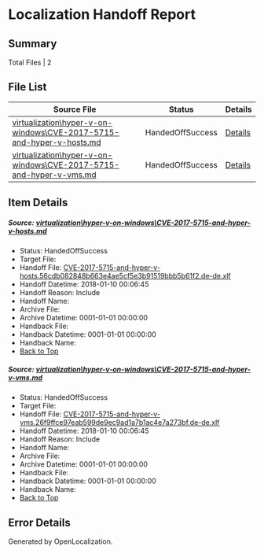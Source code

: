 # <a name='report-top'></a> Localization Handoff Report

## Summary
 Total Files | 2

## File List
 Source File | Status | Details 
 ----------- | ------ | ------- 
 [virtualization\hyper-v-on-windows\CVE-2017-5715-and-hyper-v-hosts.md](https://github.com/Microsoft/Virtualization-Documentation-Private/blob/5b8454636dbf5eac72448f98a22217b235c33442/virtualization/hyper-v-on-windows/CVE-2017-5715-and-hyper-v-hosts.md) | HandedOffSuccess | [Details](#ab87a1ad06c705def2201e445d21ecc94908bd25117)
 [virtualization\hyper-v-on-windows\CVE-2017-5715-and-hyper-v-vms.md](https://github.com/Microsoft/Virtualization-Documentation-Private/blob/5b8454636dbf5eac72448f98a22217b235c33442/virtualization/hyper-v-on-windows/CVE-2017-5715-and-hyper-v-vms.md) | HandedOffSuccess | [Details](#a0de6554d434aa9bf51dc274b052986011cbf405118)

## Item Details
##### <a name='ab87a1ad06c705def2201e445d21ecc94908bd25117'></a> Source: [virtualization\hyper-v-on-windows\CVE-2017-5715-and-hyper-v-hosts.md](https://github.com/Microsoft/Virtualization-Documentation-Private/blob/5b8454636dbf5eac72448f98a22217b235c33442/virtualization/hyper-v-on-windows/CVE-2017-5715-and-hyper-v-hosts.md)
* Status: HandedOffSuccess
* Target File: 
* Handoff File: [CVE-2017-5715-and-hyper-v-hosts.56cdb082848b663e4ae5cf5e3b91519bbb5b61f2.de-de.xlf](https://github.com/MicrosoftDocs/Virtualization-Documentation-Private.handoff/blob/84035be7beb30d53a08a887088af65b20d8a270d/ol-handoff/MicrosoftDocs/Virtualization-Documentation-Private.de-de/live/CVE-2017-5715-and-hyper-v-hosts.56cdb082848b663e4ae5cf5e3b91519bbb5b61f2.de-de.xlf)
* Handoff Datetime: 2018-01-10 00:06:45
* Handoff Reason: Include
* Handoff Name: 
* Archive File: 
* Archive Datetime: 0001-01-01 00:00:00
* Handback File: 
* Handback Datetime: 0001-01-01 00:00:00
* Handback Name: 
* [Back to Top](#report-top)

##### <a name='a0de6554d434aa9bf51dc274b052986011cbf405118'></a> Source: [virtualization\hyper-v-on-windows\CVE-2017-5715-and-hyper-v-vms.md](https://github.com/Microsoft/Virtualization-Documentation-Private/blob/5b8454636dbf5eac72448f98a22217b235c33442/virtualization/hyper-v-on-windows/CVE-2017-5715-and-hyper-v-vms.md)
* Status: HandedOffSuccess
* Target File: 
* Handoff File: [CVE-2017-5715-and-hyper-v-vms.26f9ffce97eab599de9ec9ad1a7b1ac4e7a273bf.de-de.xlf](https://github.com/MicrosoftDocs/Virtualization-Documentation-Private.handoff/blob/84035be7beb30d53a08a887088af65b20d8a270d/ol-handoff/MicrosoftDocs/Virtualization-Documentation-Private.de-de/live/CVE-2017-5715-and-hyper-v-vms.26f9ffce97eab599de9ec9ad1a7b1ac4e7a273bf.de-de.xlf)
* Handoff Datetime: 2018-01-10 00:06:45
* Handoff Reason: Include
* Handoff Name: 
* Archive File: 
* Archive Datetime: 0001-01-01 00:00:00
* Handback File: 
* Handback Datetime: 0001-01-01 00:00:00
* Handback Name: 
* [Back to Top](#report-top)


## Error Details

Generated by OpenLocalization.
